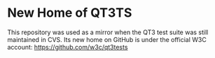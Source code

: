 # New Home of QT3TS

This repository was used as a mirror when the QT3 test suite was still maintained in CVS. Its new home on GitHub is under the official W3C account: https://github.com/w3c/qt3tests
